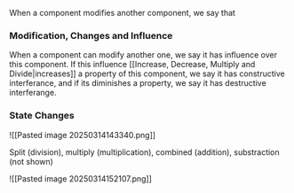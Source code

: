 When a component modifies another component, we say that 



### Modification, Changes and Influence

When a component can modify another one, we say it has influence over this component. If this influence [[Increase, Decrease, Multiply and Divide|increases]] a property of this component, we say it has constructive interferance, and if its diminishes a property, we say it has destructive interferange. 


### State Changes

![[Pasted image 20250314143340.png]]

Split (division), multiply (multiplication), combined (addition), substraction (not shown)

![[Pasted image 20250314152107.png]]